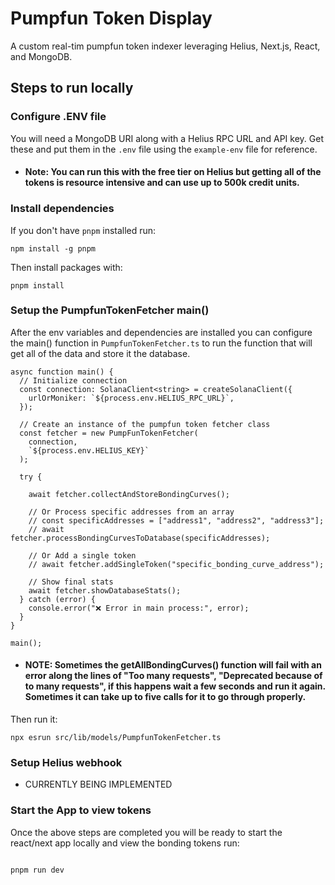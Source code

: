 # Pumpfun Token Display

A custom real-tim pumpfun token indexer leveraging Helius, Next.js, React, and MongoDB.

## Steps to run locally

### Configure .ENV file

You will need a MongoDB URI along with a Helius RPC URL and API key. Get these and put them in the `.env` file using the `example-env` file for reference.

- #### Note: You can run this with the free tier on Helius but getting all of the tokens is resource intensive and can use up to 500k credit units.

### Install dependencies

If you don't have `pnpm` installed run:

```
npm install -g pnpm
```

Then install packages with:

```
pnpm install
```

### Setup the PumpfunTokenFetcher main()

After the env variables and dependencies are installed you can configure the main() function in `PumpfunTokenFetcher.ts` to run the function that will get all of the data and store it the database.

```
async function main() {
  // Initialize connection
  const connection: SolanaClient<string> = createSolanaClient({
    urlOrMoniker: `${process.env.HELIUS_RPC_URL}`,
  });

  // Create an instance of the pumpfun token fetcher class
  const fetcher = new PumpFunTokenFetcher(
    connection,
    `${process.env.HELIUS_KEY}`
  );

  try {

    await fetcher.collectAndStoreBondingCurves();

    // Or Process specific addresses from an array
    // const specificAddresses = ["address1", "address2", "address3"];
    // await fetcher.processBondingCurvesToDatabase(specificAddresses);

    // Or Add a single token
    // await fetcher.addSingleToken("specific_bonding_curve_address");

    // Show final stats
    await fetcher.showDatabaseStats();
  } catch (error) {
    console.error("❌ Error in main process:", error);
  }
}

main();
```

- #### NOTE: Sometimes the getAllBondingCurves() function will fail with an error along the lines of "Too many requests", "Deprecated because of to many requests", if this happens wait a few seconds and run it again. Sometimes it can take up to five calls for it to go through properly.

Then run it:

```
npx esrun src/lib/models/PumpfunTokenFetcher.ts
```

### Setup Helius webhook

- CURRENTLY BEING IMPLEMENTED

### Start the App to view tokens

Once the above steps are completed you will be ready to start the react/next app locally and view the bonding tokens run:

```

pnpm run dev

```
